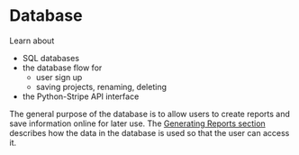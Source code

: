 # Database
<!-- # Welcome

Welcome to the documentation for the [MySampleSize](http://www.mysamplesize.com ':target=_blank') database. The general purpose of the database is to allow users to create reports and save information online for later  use. 

The purpose of this documentation is to

- outline SQL databases
- explain the database flow for
    - user sign up
    - saving projects, renaming, deleting
- talk about the Python-Stripe API interface -->

Learn about 
- SQL databases
- the database flow for
    - user sign up
    - saving projects, renaming, deleting
- the Python-Stripe API interface

The general purpose of the database is to allow users to create reports and save information online for later use.  The [Generating Reports section](accessing_data/) describes how the data in the database is used so that the user can access it. 

